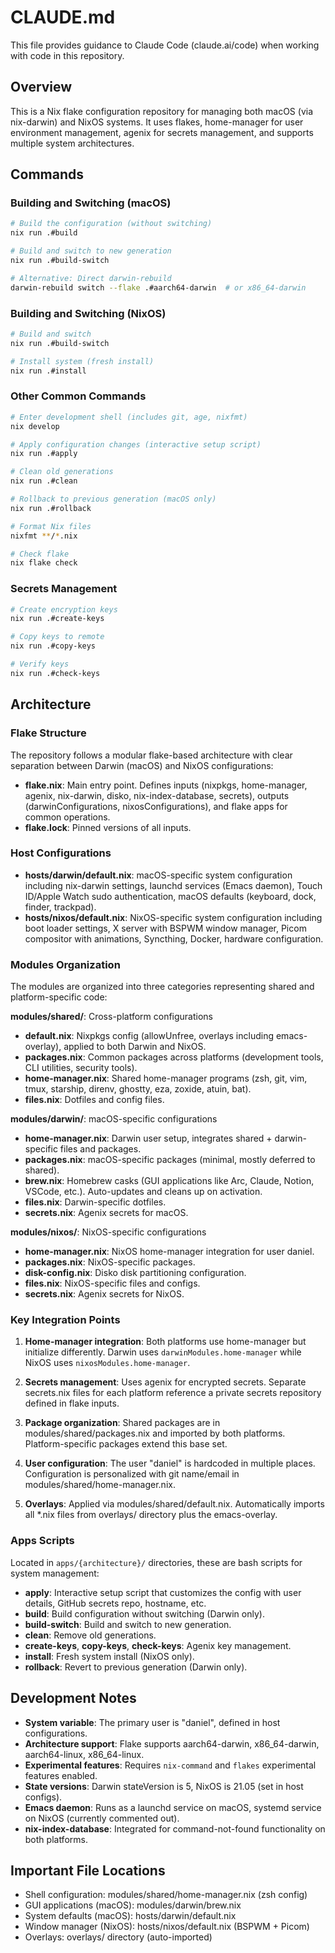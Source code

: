 # CLAUDE.md

This file provides guidance to Claude Code (claude.ai/code) when working with code in this repository.

## Overview

This is a Nix flake configuration repository for managing both macOS (via nix-darwin) and NixOS systems. It uses flakes, home-manager for user environment management, agenix for secrets management, and supports multiple system architectures.

## Commands

### Building and Switching (macOS)

```bash
# Build the configuration (without switching)
nix run .#build

# Build and switch to new generation
nix run .#build-switch

# Alternative: Direct darwin-rebuild
darwin-rebuild switch --flake .#aarch64-darwin  # or x86_64-darwin
```

### Building and Switching (NixOS)

```bash
# Build and switch
nix run .#build-switch

# Install system (fresh install)
nix run .#install
```

### Other Common Commands

```bash
# Enter development shell (includes git, age, nixfmt)
nix develop

# Apply configuration changes (interactive setup script)
nix run .#apply

# Clean old generations
nix run .#clean

# Rollback to previous generation (macOS only)
nix run .#rollback

# Format Nix files
nixfmt **/*.nix

# Check flake
nix flake check
```

### Secrets Management

```bash
# Create encryption keys
nix run .#create-keys

# Copy keys to remote
nix run .#copy-keys

# Verify keys
nix run .#check-keys
```

## Architecture

### Flake Structure

The repository follows a modular flake-based architecture with clear separation between Darwin (macOS) and NixOS configurations:

- **flake.nix**: Main entry point. Defines inputs (nixpkgs, home-manager, agenix, nix-darwin, disko, nix-index-database, secrets), outputs (darwinConfigurations, nixosConfigurations), and flake apps for common operations.
- **flake.lock**: Pinned versions of all inputs.

### Host Configurations

- **hosts/darwin/default.nix**: macOS-specific system configuration including nix-darwin settings, launchd services (Emacs daemon), Touch ID/Apple Watch sudo authentication, macOS defaults (keyboard, dock, finder, trackpad).
- **hosts/nixos/default.nix**: NixOS-specific system configuration including boot loader settings, X server with BSPWM window manager, Picom compositor with animations, Syncthing, Docker, hardware configuration.

### Modules Organization

The modules are organized into three categories representing shared and platform-specific code:

**modules/shared/**: Cross-platform configurations
- **default.nix**: Nixpkgs config (allowUnfree, overlays including emacs-overlay), applied to both Darwin and NixOS.
- **packages.nix**: Common packages across platforms (development tools, CLI utilities, security tools).
- **home-manager.nix**: Shared home-manager programs (zsh, git, vim, tmux, starship, direnv, ghostty, eza, zoxide, atuin, bat).
- **files.nix**: Dotfiles and config files.

**modules/darwin/**: macOS-specific configurations
- **home-manager.nix**: Darwin user setup, integrates shared + darwin-specific files and packages.
- **packages.nix**: macOS-specific packages (minimal, mostly deferred to shared).
- **brew.nix**: Homebrew casks (GUI applications like Arc, Claude, Notion, VSCode, etc.). Auto-updates and cleans up on activation.
- **files.nix**: Darwin-specific dotfiles.
- **secrets.nix**: Agenix secrets for macOS.

**modules/nixos/**: NixOS-specific configurations
- **home-manager.nix**: NixOS home-manager integration for user daniel.
- **packages.nix**: NixOS-specific packages.
- **disk-config.nix**: Disko disk partitioning configuration.
- **files.nix**: NixOS-specific files and configs.
- **secrets.nix**: Agenix secrets for NixOS.

### Key Integration Points

1. **Home-manager integration**: Both platforms use home-manager but initialize differently. Darwin uses `darwinModules.home-manager` while NixOS uses `nixosModules.home-manager`.

2. **Secrets management**: Uses agenix for encrypted secrets. Separate secrets.nix files for each platform reference a private secrets repository defined in flake inputs.

3. **Package organization**: Shared packages are in modules/shared/packages.nix and imported by both platforms. Platform-specific packages extend this base set.

4. **User configuration**: The user "daniel" is hardcoded in multiple places. Configuration is personalized with git name/email in modules/shared/home-manager.nix.

5. **Overlays**: Applied via modules/shared/default.nix. Automatically imports all *.nix files from overlays/ directory plus the emacs-overlay.

### Apps Scripts

Located in `apps/{architecture}/` directories, these are bash scripts for system management:
- **apply**: Interactive setup script that customizes the config with user details, GitHub secrets repo, hostname, etc.
- **build**: Build configuration without switching (Darwin only).
- **build-switch**: Build and switch to new generation.
- **clean**: Remove old generations.
- **create-keys**, **copy-keys**, **check-keys**: Agenix key management.
- **install**: Fresh system install (NixOS only).
- **rollback**: Revert to previous generation (Darwin only).

## Development Notes

- **System variable**: The primary user is "daniel", defined in host configurations.
- **Architecture support**: Flake supports aarch64-darwin, x86_64-darwin, aarch64-linux, x86_64-linux.
- **Experimental features**: Requires `nix-command` and `flakes` experimental features enabled.
- **State versions**: Darwin stateVersion is 5, NixOS is 21.05 (set in host configs).
- **Emacs daemon**: Runs as a launchd service on macOS, systemd service on NixOS (currently commented out).
- **nix-index-database**: Integrated for command-not-found functionality on both platforms.

## Important File Locations

- Shell configuration: modules/shared/home-manager.nix (zsh config)
- GUI applications (macOS): modules/darwin/brew.nix
- System defaults (macOS): hosts/darwin/default.nix
- Window manager (NixOS): hosts/nixos/default.nix (BSPWM + Picom)
- Overlays: overlays/ directory (auto-imported)
